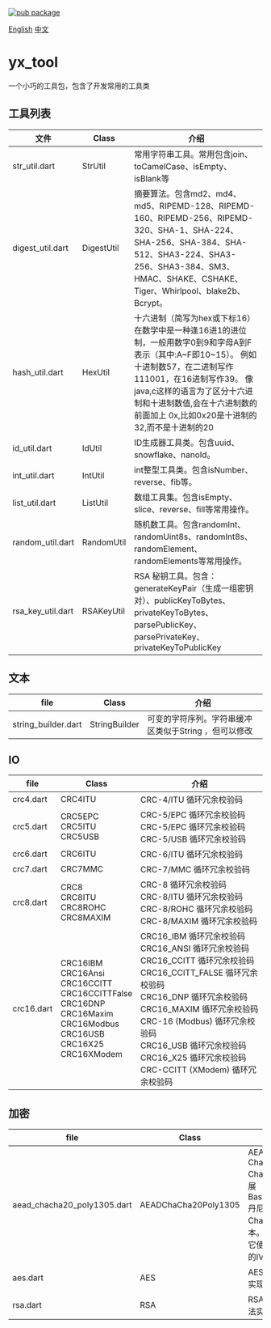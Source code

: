 [![pub package](https://img.shields.io/badge/pub-v0.1.0-blue.svg)](https://pub.dev/packages/yx_tool)

[English](https://pub.dev/packages/yx_tool) [中文](https://github.com/yixiaco/yx_tool/blob/master/README_zh.md)
# yx_tool

一个小巧的工具包，包含了开发常用的工具类

## 工具列表

| 文件              | Class      | **介绍**                                                     |
| ----------------- | ---------- | ------------------------------------------------------------ |
| str_util.dart     | StrUtil    | 常用字符串工具。常用包含join、toCamelCase、isEmpty、isBlank等 |
| digest_util.dart  | DigestUtil | 摘要算法。包含md2、md4、md5、RIPEMD-128、RIPEMD-160、RIPEMD-256、RIPEMD-320、SHA-1、SHA-224、SHA-256、SHA-384、SHA-512、SHA3-224、SHA3-256、SHA3-384、SM3、HMAC、SHAKE、CSHAKE、Tiger、Whirlpool、blake2b、Bcrypt。 |
| hash_util.dart    | HexUtil    | 十六进制（简写为hex或下标16）在数学中是一种逢16进1的进位制，一般用数字0到9和字母A到F表示（其中:A~F即10~15）。 例如十进制数57，在二进制写作111001，在16进制写作39。 像java,c这样的语言为了区分十六进制和十进制数值,会在十六进制数的前面加上 0x,比如0x20是十进制的32,而不是十进制的20 |
| id_util.dart      | IdUtil     | ID生成器工具类。包含uuid、snowflake、nanoId。                |
| int_util.dart     | IntUtil    | int整型工具类。包含isNumber、reverse、fib等。                |
| list_util.dart    | ListUtil   | 数组工具集。包含isEmpty、slice、reverse、fill等常用操作。    |
| random_util.dart  | RandomUtil | 随机数工具。包含randomInt、randomUint8s、randomInt8s、randomElement、randomElements等常用操作。 |
| rsa_key_util.dart | RSAKeyUtil | RSA 秘钥工具。包含：generateKeyPair（生成一组密钥对）、publicKeyToBytes、privateKeyToBytes、parsePublicKey、parsePrivateKey、privateKeyToPublicKey |

## 文本

| file                | Class         | 介绍                                                  |
| ------------------- | ------------- | ----------------------------------------------------- |
| string_builder.dart | StringBuilder | 可变的字符序列。字符串缓冲区类似于String ，但可以修改 |

## IO

| file       | Class                                                        | 介绍                                                         |
| ---------- | ------------------------------------------------------------ | ------------------------------------------------------------ |
| crc4.dart  | CRC4ITU                                                      | CRC-4/ITU 循环冗余校验码                                     |
| crc5.dart  | CRC5EPC<br>CRC5ITU<br>CRC5USB                                | CRC-5/EPC 循环冗余校验码<br/>CRC-5/EPC 循环冗余校验码<br/>CRC-5/USB 循环冗余校验码 |
| crc6.dart  | CRC6ITU                                                      | CRC-6/ITU 循环冗余校验码                                     |
| crc7.dart  | CRC7MMC                                                      | CRC-7/MMC 循环冗余校验码                                     |
| crc8.dart  | CRC8<br>CRC8ITU<br/>CRC8ROHC<br/>CRC8MAXIM                   | CRC-8 循环冗余校验码<br/>CRC-8/ITU 循环冗余校验码<br/>CRC-8/ROHC 循环冗余校验码<br/>CRC-8/MAXIM 循环冗余校验码 |
| crc16.dart | CRC16IBM<br/>CRC16Ansi<br/>CRC16CCITT<br/>CRC16CCITTFalse<br/>CRC16DNP<br/>CRC16Maxim<br/>CRC16Modbus<br/>CRC16USB<br/>CRC16X25<br/>CRC16XModem | CRC16_IBM 循环冗余校验码<br/>CRC16_ANSI 循环冗余校验码<br/>CRC16_CCITT 循环冗余校验码<br/>CRC16_CCITT_FALSE 循环冗余校验码<br/>CRC16_DNP 循环冗余校验码<br/>CRC16_MAXIM 循环冗余校验码<br/>CRC-16 (Modbus) 循环冗余校验码<br/>CRC16_USB 循环冗余校验码<br/>CRC16_X25 循环冗余校验码<br/>CRC-CCITT (XModem) 循环冗余校验码 |

## 加密

| file                        | Class                | 介绍                                                         |
| --------------------------- | -------------------- | ------------------------------------------------------------ |
| aead_chacha20_poly1305.dart | AEADChaCha20Poly1305 | AEAD ChaCha20Poly1305<br/> Chacha7539引擎扩展BaseStreamCipher 丹尼尔·J·伯恩斯坦的ChaCha20的RFC版本。除其他更改外，它使用了一个12字节的IV |
| aes.dart                    | AES                  | AES对称加解密算法实现                                        |
| rsa.dart                    | RSA                  | RSA非对称加解密算法实现                                      |

